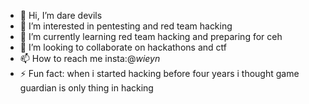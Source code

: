 - 👋 Hi, I’m dare devils
- 👀 I’m interested in pentesting and red team hacking 
- 🌱 I’m currently learning red team hacking and preparing for ceh 
- 💞️ I’m looking to collaborate on hackathons and ctf
- 📫 How to reach me insta:@_wieyn_
- ⚡ Fun fact: when i started hacking before four years i thought game guardian is only thing in hacking 

<!---
dare-devil-96/dare-devil-96 is a ✨ special ✨ repository because its `README.md` (this file) appears on your GitHub profile.
You can click the Preview link to take a look at your changes.
--->
